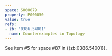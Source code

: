 ```yaml
---
space: S000079
property: P000050
value: true
refs:
- zb: "0386.54001"
  name: Counterexamples in Topology
---
```


See item #5 for space #87 in {{zb:0386.54001}}.
